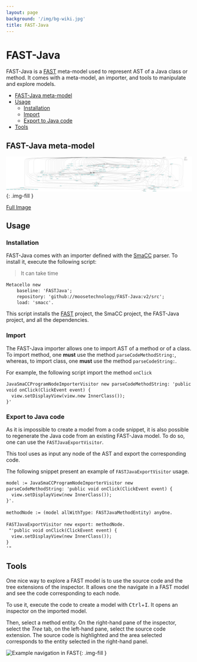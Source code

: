 ```yaml
---
layout: page
background: '/img/bg-wiki.jpg'
title: FAST-Java
---
```


# FAST-Java <!-- omit in toc -->

FAST-Java is a [FAST](FAST) meta-model used to represent AST of a Java class or method.
It comes with a meta-model, an importer, and tools to manipulate and explore models.

- [FAST-Java meta-model](#fast-java-meta-model)
- [Usage](#usage)
  - [Installation](#installation)
  - [Import](#import)
  - [Export to Java code](#export-to-java-code)
- [Tools](#tools)

## FAST-Java meta-model

![FAST-Java meta-model](https://raw.githubusercontent.com/moosetechnology/FAST-JAVA/v3-doc/fast-java.svg){: .img-fill }

[Full Image](https://raw.githubusercontent.com/moosetechnology/FAST-JAVA/v3-doc/fast-java.svg)

## Usage

### Installation

FAST-Java comes with an importer defined with the [SmaCC](https://github.com/j-brant/SmaCC) parser.
To install it, execute the following script:

> It can take time

```st
Metacello new
    baseline: 'FASTJava';
    repository: 'github://moosetechnology/FAST-Java:v2/src';
    load: 'smacc'.
```

This script installs the [FAST](FAST) project, the SmaCC project, the FAST-Java project, and all the dependencies.

### Import

The FAST-Java importer allows one to import AST of a method or of a class.
To import method, one **must** use the method `parseCodeMethodString:`, whereas, to import class, one **must** use the method `parseCodeString:`.

For example, the following script import the method `onClick`

```st
JavaSmaCCProgramNodeImporterVisitor new parseCodeMethodString: 'public void onClick(ClickEvent event) {
  view.setDisplayView(view.new InnerClass());
}'
```

### Export to Java code

As it is impossible to create a model from a code snippet, it is also possible to regenerate the Java code from an existing FAST-Java model.
To do so, one can use the `FASTJavaExportVisitor`.

This tool uses as input any node of the AST and export the corresponding code.

The following snippet present an example of `FASTJavaExportVisitor` usage.

```st
model := JavaSmaCCProgramNodeImporterVisitor new parseCodeMethodString: 'public void onClick(ClickEvent event) {
  view.setDisplayView(new InnerClass());
}'.

methodNode := (model allWithType: FASTJavaMethodEntity) anyOne.

FASTJavaExportVisitor new export: methodNode.
 "'public void onClick(ClickEvent event) {
  view.setDisplayView(new InnerClass());
}
'"
```

## Tools

One nice way to explore a FAST model is to use the source code and the tree extensions of the inspector.
It allows one the navigate in a FAST model and see the code corresponding to each node.

To use it, execute the code to create a model with <kbd>Ctrl</kbd>+<kbd>I</kbd>.
It opens an inspector on the imported model.

Then, select a method entity.
On the right-hand pane of the inspector, select the *Tree* tab, on the left-hand pane, select the source code extension.
The source code is highlighted and the area selected corresponds to the entity selected in the right-hand panel.

![Example navigation in FAST](img/navigate-fast.gif){: .img-fill }
